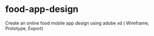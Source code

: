# food-app-design
Create an online food mobile app design using adobe xd ( Wireframe, Prototype, Export)
